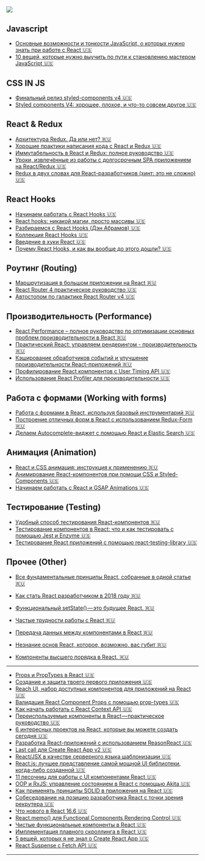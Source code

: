 
![](https://github.com/Wremeker/Useful-links-for-React-developers/blob/master/image.png)
---------------------------------------


Javascript
------------------------
* [Основные возможности и тонкости JavaScript, о которых нужно знать при работе с React :us:](https://www.robinwieruch.de/javascript-fundamentals-react-requirements/)
* [10 вещей, которые нужно выучить по пути к становлению мастером JavaScript :us:](https://levelup.gitconnected.com/10-things-to-learn-on-the-way-to-become-a-javascript-master-f4fc632b2bb7)



CSS IN JS
------------------------
* [Финальный релиз styled-components v4 :us:](https://medium.com/styled-components/styled-components-v4-new-final-finalest-for-real-final-final-psd-fa4d83398a77)
* [Styled components V4: хорошее, плохое, и что-то совсем другое :us:](https://medium.com/ansarada-thinking/styled-components-v4-the-good-the-bad-and-something-completely-different-e891139e0138)


React & Redux
------------------------
* [Архитектура Redux. Да или нет? :ru:](https://habr.com/company/ruvds/blog/426473/)
* [Хорошие практики написания кода с React и Redux :us:](https://blog.scottlogic.com/2018/08/28/Good-code-practices-with-React-and-Redux.html)
* [Иммутабельность в React и Redux: полное руководство :us:](https://daveceddia.com/react-redux-immutability-guide/)
* [Уроки, извлечённые из работы с долгосрочным SPA приложением на React/Redux :us:](https://notes.devlabs.bg/long-term-react-redux-spa-lessons-learned-14daca3a26ba)
* [Redux в двух словах для React-разработчиков (хинт: это не сложно) :us:](https://blog.usejournal.com/redux-in-a-nutshell-for-react-developers-hint-its-not-that-complex-d55041adf99d)

React Hooks
------------------------
* [ Начинаем работать с React Hooks :us:](https://scotch.io/tutorials/getting-started-with-react-hooks)
* [ React hooks: никакой магии, просто массивы :us:](https://medium.com/@ryardley/react-hooks-not-magic-just-arrays-cd4f1857236e)
* [ Разбираемся c React Hooks (Дэн Абрамов) :us:](https://medium.com/@dan_abramov/making-sense-of-react-hooks-fdbde8803889)
* [ Коллекция React Hooks :us:](https://hackernoon.com/a-different-way-to-manage-state-in-react-2d21dfb94482)
* [ Введение в хуки React :us:](https://www.fullstackreact.com/articles/an-introduction-to-hooks-in-react/)
* [ Почему React Hooks, и как вы вообще до этого дошли? :us:](https://medium.freecodecamp.org/why-react-hooks-and-how-did-we-even-get-here-aa5ed5dc96af)

 



Роутинг (Routing)
------------------------
* [Маршрутизация в большом приложении на React :ru:](https://habr.com/company/rambler-co/blog/424025/)
* [React Router 4 практическое руководство :us:](https://auth0.com/blog/react-router-4-practical-tutorial/)
* [Автостопом по галактике React Router v4 :us:](https://medium.freecodecamp.org/hitchhikers-guide-to-react-router-v4-4b12e369d10)


Производительность (Performance)
------------------------
* [React Performance – полное руководство по оптимизации основных проблем производительности в React :ru:](
https://medium.com/@apolyntsev/9-%D0%BF%D1%80%D0%B8%D0%BD%D1%86%D0%B8%D0%BF%D0%BE%D0%B2-%D0%BA%D0%BE%D1%82%D0%BE%D1%80%D1%8B%D0%B5-%D0%B4%D0%BE%D0%BB%D0%B6%D0%B5%D0%BD-%D0%B7%D0%BD%D0%B0%D1%82%D1%8C-%D0%BD%D0%BE%D0%B2%D0%B8%D1%87%D0%BE%D0%BA-%D0%B2-react-js-454e964062b)
* [Практический React: управляем рендерингом - производительность :ru:](http://jem-space.ru/praktichieskii-react-upravliaiem-riendieringhom-musor-i-pierformans/)
* [Кэширование обработчиков событий и улучшение производительности React-приложений :ru:](https://habr.com/company/ruvds/blog/426053/)
* [Профилирование React компонентов с User Timing API :us:](https://www.telerik.com/blogs/profiling-react-components-with-the-user-timing-api)
* [Использование React Profiler для производительности :us:](https://scotch.io/tutorials/use-the-react-profiler-for-performance)

Работа с формами (Working with forms) 
------------------------
* [Работа с формами в React, используя базовый инструментарий :ru:](https://habr.com/post/421817/)
* [Построение отличных форм в React с использованием Redux-Form :ru:](https://medium.com/freecodecamp-russia-%D1%80%D1%83%D1%81%D1%81%D0%BA%D0%BE%D1%8F%D0%B7%D1%8B%D1%87%D0%BD%D1%8B%D0%B9/%D0%BF%D0%BE%D1%81%D1%82%D1%80%D0%BE%D0%B5%D0%BD%D0%B8%D0%B5-%D0%BE%D1%82%D0%BB%D0%B8%D1%87%D0%BD%D1%8B%D1%85-%D1%84%D0%BE%D1%80%D0%BC-%D0%B2-react-%D1%81-%D0%B8%D1%81%D0%BF%D0%BE%D0%BB%D1%8C%D0%B7%D0%BE%D0%B2%D0%B0%D0%BD%D0%B8%D0%B5%D0%BC-redux-form-ff9a4ba77e86)
* [Делаем Autocomplete-виджет с помощью React и Elastic Search :us:](https://blog.bitsrc.io/how-to-build-an-autocomplete-widget-with-react-and-elastic-search-dd4f846f784)

Анимация (Animation)
------------------------
* [React и CSS анимация: инструкция к применению :ru:](https://jetruby.com/ru/blog/css-reactjs-animation/)
* [Анимирование React-компонентов при помощи CSS и Styled-Components :us:](https://codeburst.io/animating-react-components-with-css-and-styled-components-cc5a0585f105)
* [Начинаем работать с React и GSAP Animations :us:](https://greensock.com/react)

Тестирование (Testing)
------------------------
* [Удобный способ тестирования React-компонентов :ru:](https://habr.com/post/421647/)
* [Тестирование компонентов в React: что и как тестировать с помощью Jest и Enzyme :us:](https://medium.freecodecamp.org/components-testing-in-react-what-and-how-to-test-with-jest-and-enzyme-7c1cace99de5)
* [Тестирование React приложений с помощью react-testing-library :us:](https://blog.bitsrc.io/testing-react-applications-with-react-testing-library-da66aaef740a)

Прочее (Other)
------------------------

* [Все фундаментальные принципы React, собранные в одной статье :ru:](https://medium.com/@divermak/%D0%B2%D1%81%D0%B5-%D1%84%D1%83%D0%BD%D0%B4%D0%B0%D0%BC%D0%B5%D0%BD%D1%82%D0%B0%D0%BB%D1%8C%D0%BD%D1%8B%D0%B5-%D0%BF%D1%80%D0%B8%D0%BD%D1%86%D0%B8%D0%BF%D1%8B-react-js-%D1%81%D0%BE%D0%B1%D1%80%D0%B0%D0%BD%D0%BD%D1%8B%D0%B5-%D0%B2-%D0%BE%D0%B4%D0%BD%D0%BE%D0%B9-%D1%81%D1%82%D0%B0%D1%82%D1%8C%D0%B5-ec6a97bfd1bf)
* [Как стать React разработчиком в 2018 году :ru:](https://habr.com/company/mailru/blog/425821/)

* [Функциональный setState() — это будущее React. :ru:](https://medium.com/@WoTzap/%D1%84%D1%83%D0%BD%D0%BA%D1%86%D0%B8%D0%BE%D0%BD%D0%B0%D0%BB%D1%8C%D0%BD%D1%8B%D0%B9-setstate-%D1%8D%D1%82%D0%BE-%D0%B1%D1%83%D0%B4%D1%83%D1%89%D0%B5%D0%B5-react-d262be6a6c02)
* [Частые трудности работы с React :ru:](https://itnan.ru/post.php?c=1&p=347458)
* [Передача данных между компонентами в React :ru:](https://medium.com/@jmuse/%D0%BF%D0%B5%D1%80%D0%B5%D0%B4%D0%B0%D1%87%D0%B0-%D0%B4%D0%B0%D0%BD%D0%BD%D1%8B%D1%85-%D0%BC%D0%B5%D0%B6%D0%B4%D1%83-%D0%BA%D0%BE%D0%BC%D0%BF%D0%BE%D0%BD%D0%B5%D0%BD%D1%82%D0%B0%D0%BC%D0%B8-%D0%B2-react-d86394da2b50
)
* [Незнание основ React, которое, возможно, вас губит :ru:](https://blog.bitsrc.io/11-react-ui-component-playgrounds-for-2018-eef5a87a1bf8)
* [Компоненты высшего порядка в React. :ru:](https://habr.com/company/ruvds/blog/428572/)
---------------------------------------
* [Props и PropTypes в React :us:](https://css-tricks.com/props-and-proptypes-in-react/)
* [Создание и защита твоего первого приложения :us:](https://auth0.com/blog/react-tutorial-building-and-securing-your-first-app/)
* [Reach UI, набор доступных компонентов для приложений на React :us:](https://ui.reach.tech/)
* [Валидация React Component Props с помощью prop-types :us:](https://blog.logrocket.com/validating-react-component-props-with-prop-types-ef14b29963fc)
* [Как начать работать с React Context API :us:](https://medium.freecodecamp.org/how-to-get-started-with-the-react-context-api-ccc41728fa59)
* [Переиспользуемые компоненты в React — практическое руководство :us:](https://blog.bitsrc.io/reusable-components-in-react-a-practical-guide-ec15a81a4d71)
* [6 интересных проектов на React, которые вы можете создать сегодня :us:](https://daveceddia.com/react-practice-projects/)
* [Разработка React-приложений с использованием ReasonReact :us:](https://habr.com/company/ruvds/blog/424965/)
* [Last call для Create React App v2 :us:](https://github.com/facebook/create-react-app/issues/5103)
* [React/JSX в качестве серверного языка шаблонизации :us:](https://blog.kentcdodds.com/react-jsx-as-a-server-side-templating-language-e238555dbc08)
* [React.js: лучшее представление самой мощной UI библиотеки, когда-либо созданной :us:](https://hackernoon.com/react-js-a-better-introduction-to-the-most-powerful-ui-library-ever-created-ecd96e8f4621)
* [11 песочниц для работы с UI компонентами React  :us:](https://blog.bitsrc.io/11-react-ui-component-playgrounds-for-2018-eef5a87a1bf8)
* [OOP и RxJS: управление состоянием в React с помощью Akita :us:](https://engineering.datorama.com/oop-and-rxjs-managing-state-in-react-with-akita-de981e09307)
* [Как применять принципы SOLID в приложения на React :us:](https://blog.usejournal.com/how-to-apply-solid-principles-in-react-applications-6c964091a982)
* [Собеседование на позицию разработчика React с точки зрения рекрутера :us:](https://medium.com/@baphemot/a-react-job-interview-recruiter-perspective-f1096f54dd16)
* [ Что нового в React 16.6 :us:](https://scotch.io/bar-talk/whats-new-in-react-166)
* [ React.memo() для Functional Components Rendering Control :us:](https://scotch.io/tutorials/react-166-reactmemo-for-functional-components-rendering-control)
* [ Чистые функциональные компоненты в React :us:](https://logrocket.com/blog/pure-functional-components/)
* [ Имплементация плавного скроллинга в React :us:](https://scotch.io/tutorials/implementing-smooth-scrolling-in-react)
* [ 5 вещей, которых я не знал о Create React App :us:](https://www.telerik.com/blogs/5-things-i-didnt-know-about-create-react-app)
* [ React Suspense c Fetch API :us:](https://medium.com/@Charles_Stover/react-suspense-with-the-fetch-api-a1b7369b0469)
---------------------------------------







